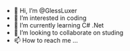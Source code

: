 - 👋 Hi, I’m @GlessLuxer
- 👀 I’m interested in coding
- 🌱 I’m currently learning C# .Net
- 💞️ I’m looking to collaborate on studing
- 📫 How to reach me ...

<!---
GlessLuxer/GlessLuxer is a ✨ special ✨ repository because its `README.md` (this file) appears on your GitHub profile.
You can click the Preview link to take a look at your changes.
--->
